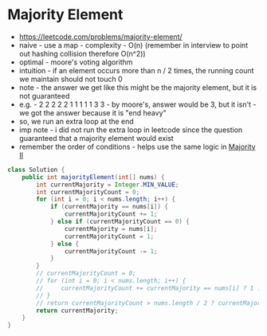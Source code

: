 # Majority Element

- https://leetcode.com/problems/majority-element/
- naive - use a map - complexity - O(n) (remember in interview to point out hashing collision therefore O(n^2))
- optimal - moore's voting algorithm
- intuition - if an element occurs more than n / 2 times, the running count we maintain should not touch 0
- note - the answer we get like this might be the majority element, but it is not guaranteed
- e.g. - 2 2 2 2 2 1 1 1 1 1 3 3 - by moore's, answer would be 3, but it isn't - we got the answer because it is "end heavy"
- so, we run an extra loop at the end
- imp note - i did not run the extra loop in leetcode since the question guaranteed that a majority element would exist
- remember the order of conditions - helps use the same logic in [Majority II](../Step%203.3:%20Hard/Majority%20Element%20II.md)

```java
class Solution {
    public int majorityElement(int[] nums) {
        int currentMajority = Integer.MIN_VALUE;
        int currentMajorityCount = 0;
        for (int i = 0; i < nums.length; i++) {
            if (currentMajority == nums[i]) {
                currentMajorityCount += 1;
            } else if (currentMajorityCount == 0) {
                currentMajority = nums[i];
                currentMajorityCount = 1;
            } else {
                currentMajorityCount -= 1;
            }
        }
        // currentMajorityCount = 0;
        // for (int i = 0; i < nums.length; i++) {
        //     currentMajorityCount += currentMajority == nums[i] ? 1 : 0;
        // }
        // return currentMajorityCount > nums.length / 2 ? currentMajority : Integer.MIN_VALUE;
        return currentMajority;
    }
}
```
